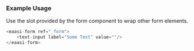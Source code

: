 ### Example Usage

Use the slot provided by the form component to wrap other form elements.

```js
<eaasi-form ref="_form">
    <text-input label="Some Text" value=""/>
</eaasi-form>
```

